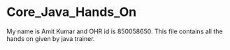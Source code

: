 # Core_Java_Hands_On
My name is Amit Kumar and OHR id is 850058650.
This file contains all the hands on given by java trainer.
